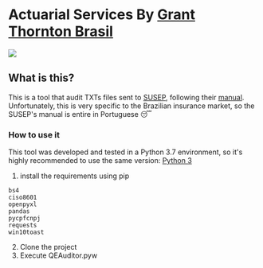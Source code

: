 # Actuarial Services By [Grant Thornton Brasil](https://www.grantthornton.com.br/en/service/advisory/actuarial-services/ "ActuarialServicesGrantThornton")
![](https://github.com/marcelo-franceschini/ActuarialServicesGrantThornton/blob/master/Docs/demo.gif)
## What is this?

This is a tool that audit TXTs files sent to [SUSEP](http://www.susep.gov.br "SUSEP"), following their [manual](https://www2.susep.gov.br/download/fip2_2/Fip22_ManualPreenchimentosetembro-2019.zip "manual").
Unfortunately, this is very specific to the Brazilian insurance market, so the SUSEP's manual is entire in Portuguese :sleeping:

### How to use it
This tool was developed and tested in a Python 3.7 environment, so it's highly recommended to use the same version:
[Python 3](https://www.python.org/downloads/ "Python 3")

1.  install the requirements using pip
```
bs4
ciso8601
openpyxl
pandas
pycpfcnpj
requests
win10toast
```
2. Clone the project
3. Execute QEAuditor.pyw